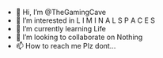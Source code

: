 - 👋 Hi, I’m @TheGamingCave
- 👀 I’m interested in L I M I N A L  S P A C E S
- 🌱 I’m currently learning Life
- 💞️ I’m looking to collaborate on Nothing
- 📫 How to reach me Plz dont...

<!---
TheGamingCave/TheGamingCave is a ✨ special ✨ repository because its `README.md` (this file) appears on your GitHub profile.
You can click the Preview link to take a look at your changes.
--->
